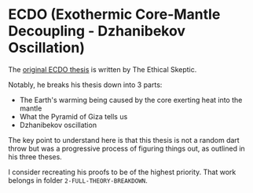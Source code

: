 # ECDO (Exothermic Core-Mantle Decoupling - Dzhanibekov Oscillation)

The [original ECDO thesis](https://theethicalskeptic.com/2024/05/23/master-exothermic-core-mantle-decoupling-dzhanibekov-oscillation-theory/) is written by The Ethical Skeptic.

Notably, he breaks his thesis down into 3 parts:
- The Earth's warming being caused by the core exerting heat into the mantle
- What the Pyramid of Giza tells us
- Dzhanibekov oscillation

The key point to understand here is that this thesis is not a random dart throw but was a progressive process of figuring things out, as outlined in his three theses.

I consider recreating his proofs to be of the highest priority. That work belongs in folder `2-FULL-THEORY-BREAKDOWN`.